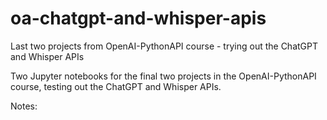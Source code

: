 # oa-chatgpt-and-whisper-apis
Last two projects from OpenAI-PythonAPI course - trying out the ChatGPT and Whisper APIs

Two Jupyter notebooks for the final two projects in the OpenAI-PythonAPI course, testing out the ChatGPT and Whisper APIs.

Notes:


